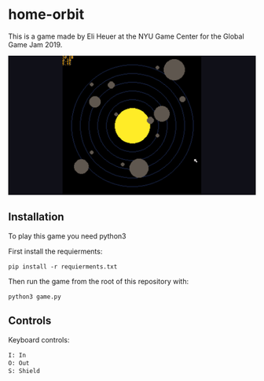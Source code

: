 # home-orbit
This is a game made by Eli Heuer at the
NYU Game Center for the Global Game Jam 2019.

![screenshot](https://github.com/eliheuer/home-orbit/blob/master/docs/screenshots/screenshot.png)

## Installation

To play this game you need python3

First install the requierments:
```
pip install -r requierments.txt
```
Then run the game from the root of this repository with:
```
python3 game.py
```

## Controls
Keyboard controls:
```
I: In
O: Out
S: Shield
```
